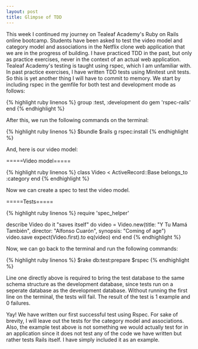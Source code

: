 ```yaml
---
layout: post
title: Glimpse of TDD
---
```


This week I continued my journey on Tealeaf Academy's Ruby on Rails online bootcamp. Students have been asked to test the video model and category model and associations 
in the Netflix clone web application that we are in the progress of building. I have practiced TDD in the past, but only as practice exercises, 
never in the context of an actual web application. Tealeaf Academy's testing is taught using rspec, which I am unfamiliar with. In past practice 
exercises, I have written TDD tests using Minitest unit tests. So this is yet another thing I will have to commit to memory. We start by including 
rspec in the gemfile for both test and development mode as follows:

{% highlight ruby linenos %}
group :test, :development do
  gem 'rspec-rails'
end
{% endhighlight %}

After this, we run the following commands on the terminal:

{% highlight ruby linenos %}
$bundle
$rails g rspec:install
{% endhighlight %}

And, here is our video model:

=====Video model=====

{% highlight ruby linenos %}
class Video < ActiveRecord::Base
  belongs_to :category
end
{% endhighlight %}

Now we can create a spec to test the video model. 

=====Tests=====

{% highlight ruby linenos %}
require 'spec_helper'

describe Video do
  it "saves itself" do
    video = Video.new(title: "Y Tu Mamá También", director: "Alfonso Cuarón", synopsis: "Coming of age")
    video.save
    expect(Video.first).to eq(video)
  end
end
{% endhighlight %}

Now, we can go back to the terminal and run the following commands:

{% highlight ruby linenos %}
$rake db:test:prepare
$rspec
{% endhighlight %}

Line one directly above is required to bring the test database to the same schema structure as the development database, since tests 
run on a seperate database as the development database. Without running the first line on the terminal, the tests will fail. The result of the test 
is 1 example and 0 failures.

Yay! We have written our first successful test using Rspec. For sake of brevity, I will leave out the tests for the category model and 
associations. Also, the example test above is not something we would actually test for in an application since it does not test any of the code we have written but rather tests Rails itself. I have simply included it as an example.
